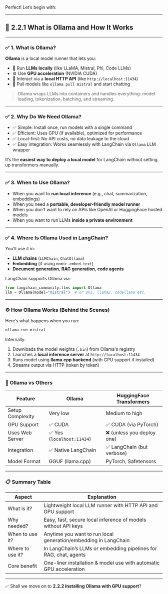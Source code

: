 Perfect! Let’s begin with:

---

## 🔹 **2.2.1 What is Ollama and How It Works**

---

### ✅ 1. What is Ollama?

**Ollama** is a local model runner that lets you:

* 🧠 Run **LLMs locally** (like LLaMA, Mistral, Phi, Code LLMs)
* ⚙️ Use **GPU acceleration** (NVIDIA CUDA)
* 🐳 Interact via a **local HTTP API** (like `http://localhost:11434`)
* 🚀 Pull models like `ollama pull mistral` and start chatting

> Ollama wraps LLMs into containers and handles everything: model loading, tokenization, batching, and streaming.

---

### ✅ 2. Why Do We Need Ollama?

* ✅ Simple: Install once, run models with a single command
* ✅ Efficient: Uses GPU (if available), optimized for performance
* ✅ Local-first: No API costs, no data leakage to the cloud
* ✅ Easy integration: Works seamlessly with LangChain via `Ollama` LLM wrapper

It’s the **easiest way to deploy a local model** for LangChain without setting up transformers manually.

---

### ✅ 3. When to Use Ollama?

* When you want to **run local inference** (e.g., chat, summarization, embeddings)
* When you need a **portable, developer-friendly model runner**
* When you don't want to rely on APIs like OpenAI or HuggingFace hosted models
* When you want to run LLMs **inside a private environment**

---

### ✅ 4. Where Is Ollama Used in LangChain?

You’ll use it in:

* **LLM chains** (`LLMChain`, `ChatOllama`)
* **Embedding** (if using `nomic-embed-text`)
* **Document generation**, **RAG generation**, **code agents**

LangChain supports Ollama via:

```python
from langchain_community.llms import Ollama
llm = Ollama(model="mistral")  # or phi, llama2, codellama etc.
```

---

### ⚙️ How Ollama Works (Behind the Scenes)

Here’s what happens when you run:

```bash
ollama run mistral
```

Internally:

1. Downloads the model weights (`.bin`) from Ollama's registry
2. Launches a **local inference server** at `http://localhost:11434`
3. Runs model using **llama.cpp backend** (with GPU support if installed)
4. Streams output via HTTP (token by token)

---

### 📌 Ollama vs Others

| Feature          | Ollama                    | HuggingFace Transformers  |
| ---------------- | ------------------------- | ------------------------- |
| Setup Complexity | Very low                  | Medium to high            |
| GPU Support      | ✅ CUDA                    | ✅ CUDA (via PyTorch)      |
| Uses Web Server  | ✅ Yes (`localhost:11434`) | ❌ (unless you deploy one) |
| Integration      | ✅ Native LangChain        | ✅ LangChain (but verbose) |
| Model Format     | GGUF (llama.cpp)          | PyTorch, Safetensors      |

---

### 📋 Summary Table

| Aspect           | Explanation                                                        |
| ---------------- | ------------------------------------------------------------------ |
| What is it?      | Lightweight local LLM runner with HTTP API and GPU support         |
| Why needed?      | Easy, fast, secure local inference of models without API keys      |
| When to use it?  | Anytime you want to run local generation/embedding in LangChain    |
| Where to use it? | In LangChain’s LLMs or embedding pipelines for RAG, chat, agents   |
| Core benefit     | One-liner installation & model use with automatic GPU acceleration |

---

✅ Shall we move on to **2.2.2 Installing Ollama with GPU support**?